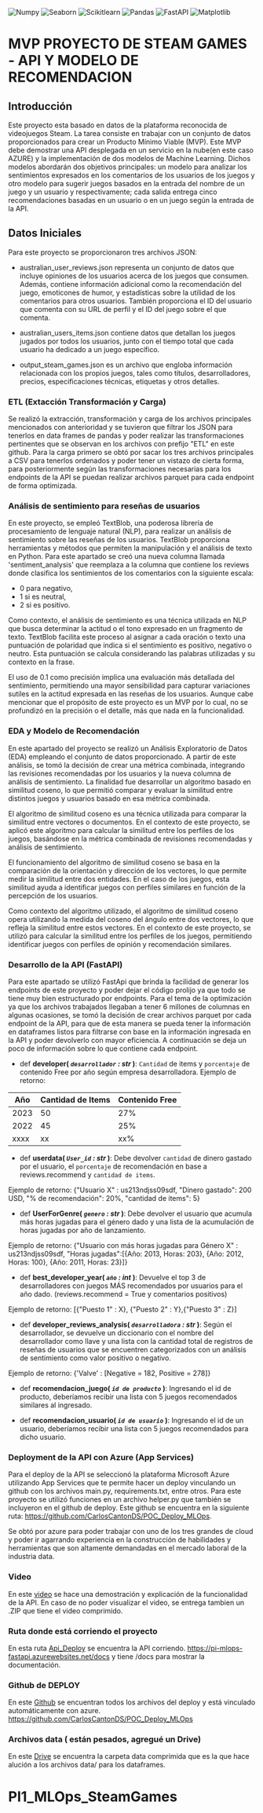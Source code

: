 ![Numpy](https://img.shields.io/badge/-Numpy-333333?style=flat&logo=numpy)
![Seaborn](https://img.shields.io/badge/-Seaborn-333333?style=flat&logo=seaborn)
![Scikitlearn](https://img.shields.io/badge/-Scikitlearn-333333?style=flat&logo=scikitlearn)
![Pandas](https://img.shields.io/badge/-Pandas-333333?style=flat&logo=pandas)
![FastAPI](https://img.shields.io/badge/-FastAPI-333333?style=flat&logo=fastapi)
![Matplotlib](https://img.shields.io/badge/-Matplotlib-333333?style=flat&logo=matplotlib)


# MVP PROYECTO DE STEAM GAMES - API Y MODELO DE RECOMENDACION

## Introducción

Este proyecto esta basado en datos de la plataforma reconocida de videojuegos Steam. La tarea consiste en trabajar con un conjunto de datos proporcionados para crear un Producto Mínimo Viable (MVP). Este MVP debe demostrar una API desplegada en un servicio en la nube(en este caso AZURE) y la implementación de dos modelos de Machine Learning. Dichos modelos abordarán dos objetivos principales: un modelo para analizar los sentimientos expresados en los comentarios de los usuarios de los juegos y otro modelo para sugerir juegos basados en la entrada del nombre de un juego y un usuario y respectivamente; cada salida entrega cinco recomendaciones basadas en un usuario o en un juego según la entrada de la API.

## Datos Iniciales

Para este proyecto se proporcionaron tres archivos JSON:

* australian_user_reviews.json representa un conjunto de datos que incluye opiniones de los usuarios acerca de los juegos que consumen. Además, contiene información adicional como la recomendación del juego, emoticones de humor, y estadísticas sobre la utilidad de los comentarios para otros usuarios. También proporciona el ID del usuario que comenta con su URL de perfil y el ID del juego sobre el que comenta.

* australian_users_items.json contiene datos que detallan los juegos jugados por todos los usuarios, junto con el tiempo total que cada usuario ha dedicado a un juego específico.

* output_steam_games.json es un archivo que engloba información relacionada con los propios juegos, tales como títulos, desarrolladores, precios, especificaciones técnicas, etiquetas y otros detalles.


### ETL (Extacción Transformación y Carga)

Se realizó la extracción, transformación y carga de los archivos principales mencionados con anterioridad y se tuvieron que filtrar los JSON para tenerlos en data frames de pandas y poder realizar las transformaciones pertinentes que se observan en los archivos con prefijo "ETL" en este github. Para la carga primero se obtó por sacar los tres archivos principales a CSV para tenerlos ordenados y poder tener un vistazo de cierta forma, para posteriormente según las transformaciones necesarias para los endpoints de la API se puedan realizar archivos parquet para cada endpoint de forma optimizada.

### Análisis de sentimiento para reseñas de usuarios

En este proyecto, se empleó TextBlob, una poderosa librería de procesamiento de lenguaje natural (NLP), para realizar un análisis de sentimiento sobre las reseñas de los usuarios. TextBlob proporciona herramientas y métodos que permiten la manipulación y el análisis de texto en Python.
Para este apartado se creó una nueva columna llamada 'sentiment_analysis' que reemplaza a la columna que contiene los reviews donde clasifica los sentimientos de los comentarios con la siguiente escala:

* 0 para negativo,
* 1 si es neutral,
* 2 si es positivo.

Como contexto, el análisis de sentimiento es una técnica utilizada en NLP que busca determinar la actitud o el tono expresado en un fragmento de texto. TextBlob facilita este proceso al asignar a cada oración o texto una puntuación de polaridad que indica si el sentimiento es positivo, negativo o neutro. Esta puntuación se calcula considerando las palabras utilizadas y su contexto en la frase.

El uso de 0.1 como precisión implica una evaluación más detallada del sentimiento, permitiendo una mayor sensibilidad para capturar variaciones sutiles en la actitud expresada en las reseñas de los usuarios. Aunque cabe mencionar que el propósito de este proyecto es un MVP por lo cual, no se profundizó en la precisión o el detalle, más que nada en la funcionalidad.


### EDA y Modelo de Recomendación

En este apartado del proyecto se realizó un Análisis Exploratorio de Datos (EDA) empleando el conjunto de datos proporcionado. A partir de este análisis, se tomó la decisión de crear una métrica combinada, integrando las revisiones recomendadas por los usuarios y la nueva columna de análisis de sentimiento. La finalidad fue desarrollar un algoritmo basado en similitud coseno, lo que permitió comparar y evaluar la similitud entre distintos juegos y usuarios basado en esa métrica combinada.

El algoritmo de similitud coseno es una técnica utilizada para comparar la similitud entre vectores o documentos. En el contexto de este proyecto, se aplicó este algoritmo para calcular la similitud entre los perfiles de los juegos, basándose en la métrica combinada de revisiones recomendadas y análisis de sentimiento.

El funcionamiento del algoritmo de similitud coseno se basa en la comparación de la orientación y dirección de los vectores, lo que permite medir la similitud entre dos entidades. En el caso de los juegos, esta similitud ayuda a identificar juegos con perfiles similares en función de la percepción de los usuarios.

Como contexto del algoritmo utilizado, el algoritmo de similitud coseno opera utilizando la medida del coseno del ángulo entre dos vectores, lo que refleja la similitud entre estos vectores. En el contexto de este proyecto, se utilizó para calcular la similitud entre los perfiles de los juegos, permitiendo identificar juegos con perfiles de opinión y recomendación similares.


### Desarrollo de la API (FastAPI)

Para este apartado se utilizó FastApi que brinda la facilidad de generar los endpoints de este proyecto y poder dejar el código prolijo ya que todo se tiene muy bien estructurado por endpoints. Para el tema de la optimización ya que los archivos trabajados llegaban a tener 6 millones de columnas en algunas ocasiones, se tomó la decisión de crear archivos parquet por cada endpoint de la API, para que de esta manera se pueda tener
la información en dataframes listos para filtrarse con base en la información ingresada en la API y poder devolverlo con mayor eficiencia. A continuación se deja un poco de información sobre lo que contiene cada endpoint.

+ def **developer( *`desarrollador` : str* )**:
    `Cantidad` de items y `porcentaje` de contenido Free por año según empresa desarrolladora. 
Ejemplo de retorno:

| Año  | Cantidad de Items | Contenido Free  |
|------|-------------------|------------------|
| 2023 | 50                | 27%              |
| 2022 | 45                | 25%              |
| xxxx | xx                | xx%              |


+ def **userdata( *`User_id` : str* )**:
    Debe devolver `cantidad` de dinero gastado por el usuario, el `porcentaje` de recomendación en base a reviews.recommend y `cantidad de items`.

Ejemplo de retorno: {"Usuario X" : us213ndjss09sdf, "Dinero gastado": 200 USD, "% de recomendación": 20%, "cantidad de items": 5}

+ def **UserForGenre( *`genero` : str* )**:
    Debe devolver el usuario que acumula más horas jugadas para el género dado y una lista de la acumulación de horas jugadas por año de lanzamiento.

Ejemplo de retorno: {"Usuario con más horas jugadas para Género X" : us213ndjss09sdf,
			     "Horas jugadas":[{Año: 2013, Horas: 203}, {Año: 2012, Horas: 100}, {Año: 2011, Horas: 23}]}
	
+ def **best_developer_year( *`año` : int* )**:
   Devuelve el top 3 de desarrolladores con juegos MÁS recomendados por usuarios para el año dado. (reviews.recommend = True y comentarios positivos)
  
Ejemplo de retorno: [{"Puesto 1" : X}, {"Puesto 2" : Y},{"Puesto 3" : Z}]

+ def **developer_reviews_analysis( *`desarrolladora` : str* )**:
    Según el desarrollador, se devuelve un diccionario con el nombre del desarrollador como llave y una lista con la cantidad total 
    de registros de reseñas de usuarios que se encuentren categorizados con un análisis de sentimiento como valor positivo o negativo. 

Ejemplo de retorno: {'Valve' : [Negative = 182, Positive = 278]}
<br/>
+ def **recomendacion_juego( *`id de producto`* )**:
    Ingresando el id de producto, deberíamos recibir una lista con 5 juegos recomendados similares al ingresado.

+ def **recomendacion_usuario( *`id de usuario`* )**:
    Ingresando el id de un usuario, deberíamos recibir una lista con 5 juegos recomendados para dicho usuario.

### Deployment de la API con Azure (App Services)

Para el deploy de la API se seleccionó la plataforma Microsoft Azure utilizando App Services que te permite hacer un deploy vinculando un github con los archivos main.py, requirements.txt, entre otros. Para este proyecto se utilizó funciones en un archivo helper.py que también se incluyeron en el github de deploy. Este github se encuentra en la siguiente ruta: https://github.com/CarlosCantonDS/POC_Deploy_MLOps.

Se obtó por azure para poder trabajar con uno de los tres grandes de cloud y poder ir agarrando experiencia en la construcción de habilidades y herramientas que son altamente demandadas en el mercado laboral de la industria data.



### Video

En este [video](https://drive.google.com/drive/folders/1depSWIBNU_Gq_YJNvSCQi0-Eubec_wuG?usp=sharing) se hace una demostración y explicación de la funcionalidad de la API.
En caso de no poder visualizar el video, se entrega tambien un .ZIP que tiene el video comprimido.

### Ruta donde está corriendo el proyecto

En esta ruta [Api_Deploy](https://pi-mlops-fastapi.azurewebsites.net/docs) se encuentra la API corriendo.
https://pi-mlops-fastapi.azurewebsites.net/docs y tiene /docs para mostrar la documentación.

### Github de DEPLOY
En este [Github](https://github.com/CarlosCantonDS/POC_Deploy_MLOps) se encuentran todos los archivos del deploy
y está vinculado automáticamente con azure. https://github.com/CarlosCantonDS/POC_Deploy_MLOps

### Archivos data ( están pesados, agregué un Drive)
En este [Drive](https://drive.google.com/drive/folders/10P0B9Q-BKKJj-l0-c_7JXaSPHPnv_S_R?usp=sharing) se encuentra la carpeta data comprimida que es la que hace alución a los archivos data/ para los dataframes.


# PI1_MLOps_SteamGames
